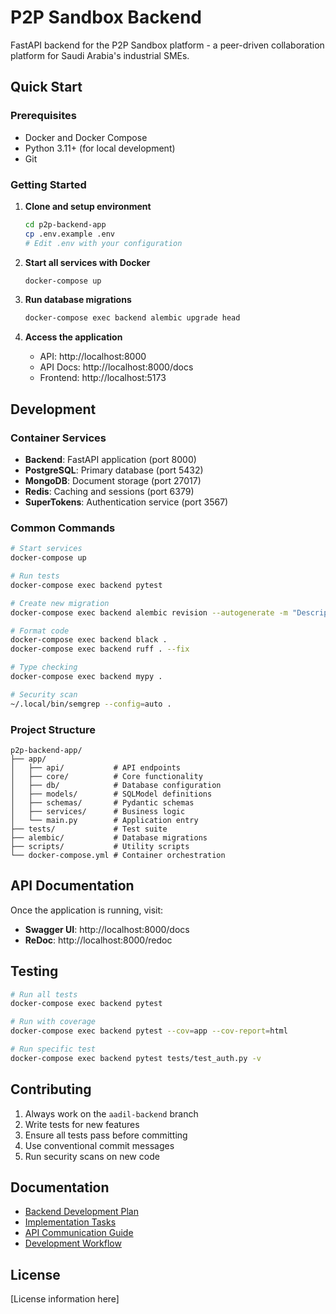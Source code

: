 # P2P Sandbox Backend

FastAPI backend for the P2P Sandbox platform - a peer-driven collaboration platform for Saudi Arabia's industrial SMEs.

## Quick Start

### Prerequisites
- Docker and Docker Compose
- Python 3.11+ (for local development)
- Git

### Getting Started

1. **Clone and setup environment**
   ```bash
   cd p2p-backend-app
   cp .env.example .env
   # Edit .env with your configuration
   ```

2. **Start all services with Docker**
   ```bash
   docker-compose up
   ```

3. **Run database migrations**
   ```bash
   docker-compose exec backend alembic upgrade head
   ```

4. **Access the application**
   - API: http://localhost:8000
   - API Docs: http://localhost:8000/docs
   - Frontend: http://localhost:5173

## Development

### Container Services
- **Backend**: FastAPI application (port 8000)
- **PostgreSQL**: Primary database (port 5432)
- **MongoDB**: Document storage (port 27017)
- **Redis**: Caching and sessions (port 6379)
- **SuperTokens**: Authentication service (port 3567)

### Common Commands

```bash
# Start services
docker-compose up

# Run tests
docker-compose exec backend pytest

# Create new migration
docker-compose exec backend alembic revision --autogenerate -m "Description"

# Format code
docker-compose exec backend black .
docker-compose exec backend ruff . --fix

# Type checking
docker-compose exec backend mypy .

# Security scan
~/.local/bin/semgrep --config=auto .
```

### Project Structure

```
p2p-backend-app/
├── app/
│   ├── api/           # API endpoints
│   ├── core/          # Core functionality
│   ├── db/            # Database configuration
│   ├── models/        # SQLModel definitions
│   ├── schemas/       # Pydantic schemas
│   ├── services/      # Business logic
│   └── main.py        # Application entry
├── tests/             # Test suite
├── alembic/           # Database migrations
├── scripts/           # Utility scripts
└── docker-compose.yml # Container orchestration
```

## API Documentation

Once the application is running, visit:
- **Swagger UI**: http://localhost:8000/docs
- **ReDoc**: http://localhost:8000/redoc

## Testing

```bash
# Run all tests
docker-compose exec backend pytest

# Run with coverage
docker-compose exec backend pytest --cov=app --cov-report=html

# Run specific test
docker-compose exec backend pytest tests/test_auth.py -v
```

## Contributing

1. Always work on the `aadil-backend` branch
2. Write tests for new features
3. Ensure all tests pass before committing
4. Use conventional commit messages
5. Run security scans on new code

## Documentation

- [Backend Development Plan](../docs/aadil_docs/unified-backend-development-plan.md)
- [Implementation Tasks](../docs/aadil_docs/backend-implementation-tasks.md)
- [API Communication Guide](../docs/aadil_docs/api-communication-guide.md)
- [Development Workflow](../docs/aadil_docs/development-workflow-guide.md)

## License

[License information here]